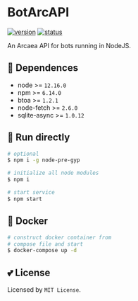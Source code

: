 # BotArcAPI

[![version](https://img.shields.io/static/v1?label=version&message=1.0.0&color=green&style=flat-square)](#)
[![status](https://img.shields.io/static/v1?label=status&message=develop&color=red&style=flat-square)](#)

An Arcaea API for bots running in NodeJS. <br/>

## 🤔 Dependences
- node >= `12.16.0`
- npm >= `6.14.0`
- btoa >= `1.2.1`
- node-fetch >= `2.6.0`
- sqlite-async >= `1.0.12`

## 🎉 Run directly
```bash
# optional
$ npm i -g node-pre-gyp

# initialize all node modules
$ npm i

# start service
$ npm start
```

## 🐋 Docker
```bash
# construct docker container from
# compose file and start
$ docker-compose up -d
```

## 💕 License
Licensed by `MIT License`.
